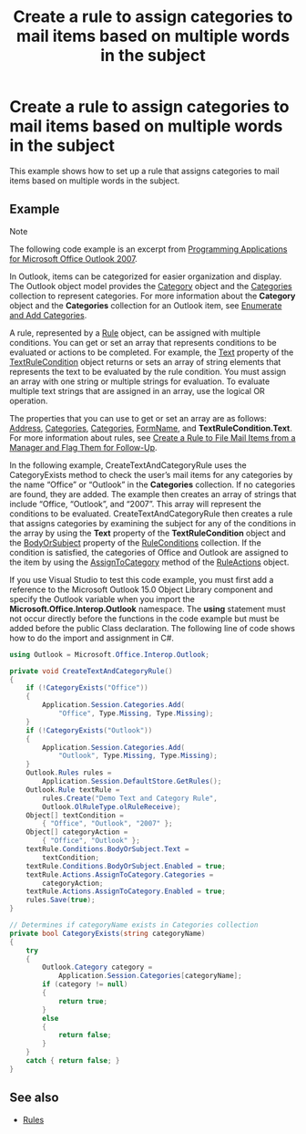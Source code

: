 ﻿---
title: Create a rule to assign categories to mail items based on multiple words in the subject
TOCTitle: Create a rule to assign categories to mail items based on multiple words in the subject
ms:assetid: 6e1fa40c-edf3-407c-9e90-99f634fa8e24
ms:mtpsurl: https://msdn.microsoft.com/en-us/library/Ff424472(v=office.15)
ms:contentKeyID: 55119918
ms.date: 07/24/2014
mtps_version: v=office.15
---

# Create a rule to assign categories to mail items based on multiple words in the subject

This example shows how to set up a rule that assigns categories to mail items based on multiple words in the subject.

## Example

> [!NOTE] 
> The following code example is an excerpt from [Programming Applications for Microsoft Office Outlook 2007](https://www.amazon.com/gp/product/0735622493?ie=UTF8&tag=msmsdn-20&linkCode=as2&camp=1789&creative=9325&creativeASIN=0735622493).

In Outlook, items can be categorized for easier organization and display. The Outlook object model provides the [Category](https://msdn.microsoft.com/en-us/library/bb623480\(v=office.15\)) object and the [Categories](https://msdn.microsoft.com/en-us/library/bb623535\(v=office.15\)) collection to represent categories. For more information about the **Category** object and the **Categories** collection for an Outlook item, see [Enumerate and Add Categories](how-to-enumerate-and-add-categories.md).

A rule, represented by a [Rule](https://msdn.microsoft.com/en-us/library/bb647152\(v=office.15\)) object, can be assigned with multiple conditions. You can get or set an array that represents conditions to be evaluated or actions to be completed. For example, the [Text](https://msdn.microsoft.com/en-us/library/bb611271\(v=office.15\)) property of the [TextRuleCondition](https://msdn.microsoft.com/en-us/library/bb644796\(v=office.15\)) object returns or sets an array of string elements that represents the text to be evaluated by the rule condition. You must assign an array with one string or multiple strings for evaluation. To evaluate multiple text strings that are assigned in an array, use the logical OR operation. 

The properties that you can use to get or set an array are as follows: [Address](https://msdn.microsoft.com/en-us/library/bb647045\(v=office.15\)), [Categories](https://msdn.microsoft.com/en-us/library/bb611021\(v=office.15\)), [Categories](https://msdn.microsoft.com/en-us/library/bb612345\(v=office.15\)), [FormName](https://msdn.microsoft.com/en-us/library/bb647042\(v=office.15\)), and **TextRuleCondition.Text**. For more information about rules, see [Create a Rule to File Mail Items from a Manager and Flag Them for Follow-Up](how-to-create-a-rule-to-file-mail-items-from-a-manager-and-flag-them-for-follow-up.md).

In the following example, CreateTextAndCategoryRule uses the CategoryExists method to check the user’s mail items for any categories by the name “Office” or “Outlook” in the **Categories** collection. If no categories are found, they are added. The example then creates an array of strings that include “Office, “Outlook”, and “2007”. This array will represent the conditions to be evaluated. CreateTextAndCategoryRule then creates a rule that assigns categories by examining the subject for any of the conditions in the array by using the **Text** property of the **TextRuleCondition** object and the [BodyOrSubject](https://msdn.microsoft.com/en-us/library/bb612744\(v=office.15\)) property of the [RuleConditions](https://msdn.microsoft.com/en-us/library/bb610965\(v=office.15\)) collection. If the condition is satisfied, the categories of Office and Outlook are assigned to the item by using the [AssignToCategory](https://msdn.microsoft.com/en-us/library/bb623146\(v=office.15\)) method of the [RuleActions](https://msdn.microsoft.com/en-us/library/bb610113\(v=office.15\)) object.

If you use Visual Studio to test this code example, you must first add a reference to the Microsoft Outlook 15.0 Object Library component and specify the Outlook variable when you import the **Microsoft.Office.Interop.Outlook** namespace. The **using** statement must not occur directly before the functions in the code example but must be added before the public Class declaration. The following line of code shows how to do the import and assignment in C\#.

```csharp
using Outlook = Microsoft.Office.Interop.Outlook;
```


```csharp
private void CreateTextAndCategoryRule()
{
    if (!CategoryExists("Office"))
    {
        Application.Session.Categories.Add(
            "Office", Type.Missing, Type.Missing);
    }
    if (!CategoryExists("Outlook"))
    {
        Application.Session.Categories.Add(
            "Outlook", Type.Missing, Type.Missing);
    }
    Outlook.Rules rules =
        Application.Session.DefaultStore.GetRules();
    Outlook.Rule textRule =
        rules.Create("Demo Text and Category Rule",
        Outlook.OlRuleType.olRuleReceive);
    Object[] textCondition = 
        { "Office", "Outlook", "2007" };
    Object[] categoryAction = 
        { "Office", "Outlook" };
    textRule.Conditions.BodyOrSubject.Text =
        textCondition;
    textRule.Conditions.BodyOrSubject.Enabled = true;
    textRule.Actions.AssignToCategory.Categories =
        categoryAction;
    textRule.Actions.AssignToCategory.Enabled = true;
    rules.Save(true);
}

// Determines if categoryName exists in Categories collection
private bool CategoryExists(string categoryName)
{
    try
    {
        Outlook.Category category =
            Application.Session.Categories[categoryName];
        if (category != null)
        {
            return true;
        }
        else
        {
            return false;
        }
    }
    catch { return false; }
}
```

## See also

- [Rules](rules.md)

